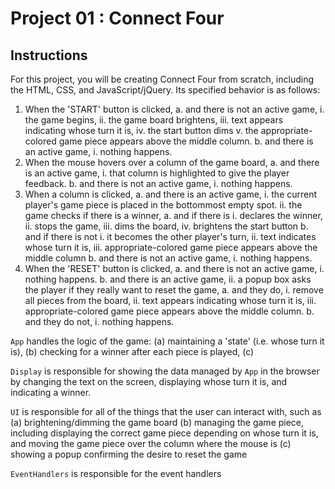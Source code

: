 # Project 01 : Connect Four

## Instructions

For this project, you will be creating Connect Four from scratch, including the
HTML, CSS, and JavaScript/jQuery.  Its specified behavior is as follows:

1.  When the 'START' button is clicked,
      a.  and there is not an active game,
        i.    the game begins,
        ii.   the game board brightens,
        iii.  text appears indicating whose turn it is,
        iv.   the start button dims
        v.    the appropriate-colored game piece appears above the middle column.
      b.  and there is an active game,
        i.    nothing happens.
2.  When the mouse hovers over a column of the game board,
      a.  and there is an active game,
        i.    that column is highlighted to give the player feedback.
      b.  and there is not an active game,
        i.    nothing happens.
3.  When a column is clicked,
      a.  and there is an active game,
        i.    the current player's game piece is placed in the bottommost empty
              spot.
        ii.   the game checks if there is a winner,
          a.    and if there is
            i.    declares the winner,
            ii.   stops the game,
            iii.  dims the board,
            iv.   brightens the start button
          b.    and if there is not
            i.    it becomes the other player's turn,
            ii.   text indicates whose turn it is,
            iii.  appropriate-colored game piece appears above the middle column
      b.  and there is not an active game,
        i.    nothing happens.
4.  When the 'RESET' button is clicked,
      a.  and there is not an active game,
        i.    nothing happens.
      b.  and there is an active game,
        ii.   a popup box asks the player if they really want to reset the game,
          a.    and they do,
            i.    remove all pieces from the board,
            ii.   text appears indicating whose turn it is,
            iii.  appropriate-colored game piece appears above the middle column.
          b.    and they do not,
            i.    nothing happens.

`App` handles the logic of the game:
(a) maintaining a 'state' (i.e. whose turn it is),
(b) checking for a winner after each piece is played,
(c)

`Display` is responsible for showing the data managed by `App` in the browser by
changing the text on the screen, displaying whose turn it is, and indicating a
winner.

`UI` is responsible for all of the things that the user can interact with, such as
(a) brightening/dimming the game board
(b) managing the game piece, including displaying the correct game piece depending
    on whose turn it is, and moving the game piece over the column where the mouse
    is
(c) showing a popup confirming the desire to reset the game


`EventHandlers` is responsible for the event handlers
